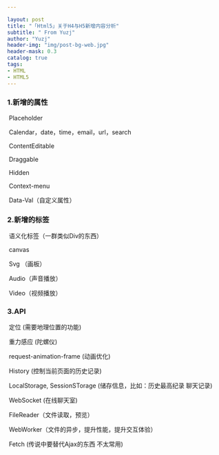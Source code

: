 ```yaml
---

layout: post
title: "「Html5」关于H4与H5新增内容分析"
subtitle: " From Yuzj"
author: "Yuzj"
header-img: "img/post-bg-web.jpg"
header-mask: 0.3
catalog: true
tags:
- HTML
- HTML5
---
```


### 1.新增的属性

​	Placeholder

​	Calendar，date，time，email，url，search

​	ContentEditable

​	Draggable

​	Hidden

​	Context-menu

​	Data-Val（自定义属性）

### 2.新增的标签

​	语义化标签（一群类似Div的东西）

​	canvas

​	Svg	（画板）

​	Audio（声音播放）

​	Video（视频播放）

### 3.API

​	定位 	(需要地理位置的功能)

​	重力感应 	(陀螺仪)

​	request-animation-frame	 (动画优化)

​	History 	(控制当前页面的历史记录)

​    LocalStorage, SessionSTorage 	(储存信息，比如：历史最高纪录 聊天记录)

​	WebSocket  (在线聊天室)

​	FileReader（文件读取，预览）

​	WebWorker（文件的异步，提升性能，提升交互体验）

​	Fetch  (传说中要替代Ajax的东西 不太常用)
